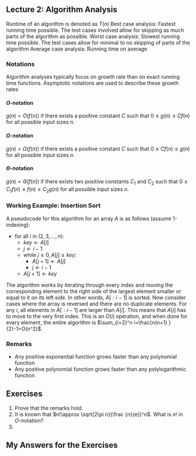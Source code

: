 ## Lecture 2: Algorithm Analysis
Runtime of an algorithm is denoted as $T(n)$
Best case analysis: Fastest running time possible. The test cases involved allow for skipping as much parts of the algorithm as possible.
Worst case analysis: Slowest running time possible. The test cases allow for minimal to no skipping of parts of the algorithm
Average case analysis: Running time on average
### Notations
Algorithm analyses typically focus on growth rate than on exact running time functions. Asymptotic notations are used to describe these growth rates
#### $O$-notation
$g(n)=O(f(n))$ if there exists a positive constant $C$ such that $0\leq g(n) \leq Cf(n)$ for all possible input sizes $n$.
#### $\Omega$-notation
$g(n)=\Omega(f(n))$ if there exists a positive constant $C$ such that $0\leq Cf(n) \leq g(n)$ for all possible input sizes $n$.
#### $\Theta$-notation
$g(n)=\Theta(f(n))$ if there exists two positive constants $C_1$ and $C_2$ such that $0\leq C_1 f(n)\leq f(n) \leq C_2 g(n)$ for all possible input sizes $n$.
### Working Example: Insertion Sort
A pseudocode for this algorithm for an array $A$ is as follows (assume 1-indexing):
- for all $i$ in $(2, 3, ..., n)$:
	- $key\leftarrow A[i]$
	- $j \leftarrow i-1$
	- while $j \ge 0, A[j]\ge key$:
		- $A[j+1]\leftarrow A[j]$
		- $j \leftarrow i-1$
	- $A[j+1] \leftarrow key$

The algorithm works by iterating through every index and moving the corresponding element to the right side of the largest element smaller or equal to it on its left side. In other words, $A[:i-1]$ is sorted. Now consider cases where the array is reversed and there are no duplicate elements. For any $i$, all elements in $A[:i-1]$ are larger than $A[i]$. This means that $A[i]$ has to move to the very first index. This is an $O(i)$ operation, and when done for every element, the entire algorithm is $\sum_{i=2}^n i=\frac{n(n+1) }{2}-1=O(n^2)$.
### Remarks
- Any positive exponential function grows faster than any polynomial function
- Any positive polynomial function grows faster than any polylogarithmic function

## Exercises
1. Prove that the remarks hold.
2.  It is known that $n!\approx \sqrt{2\pi n}(\frac {n}{e})^n$. What is $n!$ in $O$-notation?
3. 
## My Answers for the Exercises
